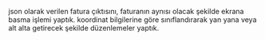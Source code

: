 json olarak verilen fatura çıktısını, faturanın aynısı olacak şekilde ekrana basma işlemi yaptık.
koordinat bilgilerine göre sınıflandırarak yan yana veya alt alta getirecek şekilde düzenlemeler yaptık.
